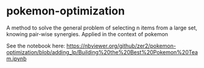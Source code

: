 # pokemon-optimization
A method to solve the general problem of selecting n items from a large set, knowing pair-wise synergies. Applied in the context of pokemon

See the notebook here: https://nbviewer.org/github/zer2/pokemon-optimization/blob/adding_lp/Building%20the%20Best%20Pokemon%20Team.ipynb
